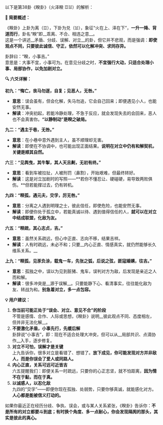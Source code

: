 以下是第38卦《睽卦》（火泽睽 ☲☱）的解析：

__🔀 简要概述：__

《睽卦》上卦为离（☲），下卦为兑（☱），象征“火在上、泽在下”，__一升一降、背道而行__，卦名“睽”即__乖离、不合、相违之意__。  
这是一个讲述__矛盾、分歧、误解、对立__的卦，但它并不悲观，而是强调：__即使观点不同，只要彼此诚信、守正，依然可以化解冲突、求同存异。__

卦辞曰：“睽，小事吉。”  
意思是：大事不宜，小事可为。在意见分歧之时，__不宜强行大动，只适合处理小事、局部协作，以免加剧对立。__

__🔍 六爻详解：__

__初九：“悔亡，丧马勿逐，自复；见恶人，无咎。”__

- __意思__：误会虽有，但会化解，失马勿追，它会自己回来；即便遇见小人，也能安然无事。
- __解读__：冲突初起，若能冷静处理，不急于反应，就会发现失去的会回来，恶人也不会真害你。__“以静制动”是睽之破局。__

__九二：“遇主于巷，无咎。”__

- __意思__：在小巷中意外遇到主人，虽不顺理却无害。
- __解读__：即使在不协调中，也可能出现正面结果。__说明在对立中仍有和解契机，关键是顺其自然。__

__六三：“见舆曳，其牛掣，其人天且劓，无初有终。”__

- __意思__：看到车被拉扯，人被刑罚（鼻割），开始艰难，但最终转好。
- __解读__：这是对立加剧时的写照——\*\*若你不懂忍让、硬碰硬，易导致两败俱伤。\*\*但若能撑过去，仍有转机。

__九四：“睽孤，遇元夫，交孚，厉无咎。”__

- __意思__：分离之人遇到明理之士，彼此信任，即使危险，也能安然无事。
- __解读__：即便你处于孤立中，若能真诚以待、遇到值得信任的人，__就可以在对立中结成联盟，化敌为友。__

__六五：“睽疏，其心志贞，吉。”__

- __意思__：虽然关系疏远，但心中正直、志向不移，结果吉祥。
- __解读__：人有时疏远，未必不和；只要__内心正直、情感真实，就仍然能够长久维系关系。__

__上九：“睽孤，见豕负涂，载鬼一车，先张之弧，后说之弦，匪寇婚媾，往吉。”__

- __意思__：孤独之中，误以为见到脏猪、鬼车，误判对方为敌，后发现是亲近之人而和解。
- __解读__：很多冲突是__源于误解__。只要能静下心、看清事实，往往能化敌为友、转战为和。__别急着对立，多一点包容。__

__💡 用户建议：__

1. __你当前可能正处于“误会、对立、意见不合”的阶段__  
不管是感情、合作、人际或思想，《睽卦》说明__彼此观点不同、态度相左，但并非无法化解__。
2. __不要激化矛盾，小事先行，先缓后解__  
卦辞说“小事吉”，即：现在不适合处理大冲突，但可以从__局部共识、点滴协作__入手，逐步修复。
3. __对立不可怕，误解才是关键__  
上九告诉你，很多对立是看错了、想错了。__放下成见，你可能发现对方并非敌人，而是你误会了爱人或同路人。__
4. __内心正直，关系可远可近皆吉__  
六五提醒我们：即便关系一时疏远，只要你的心正志坚，就不怕距离，__因为情不在于黏，而在于真。__
5. __以诚感人，以忍化敌__  
九四的“交孚”——即便你现在孤独、处弱势，只要你够真诚，就能感化对方。__人心都是能被信义打动的。__

如果你最近正在经历分歧、争执、误会，或与某人关系紧张，《睽卦》告诉你：__不是所有的对立都要斗到底；有时换个角度、多一点耐心，你会发现隔阂的那头，其实是彼此的真心。__

